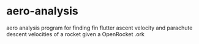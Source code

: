 # aero-analysis
aero analysis program for finding fin flutter ascent velocity and parachute descent velocities of a rocket given a OpenRocket .ork
